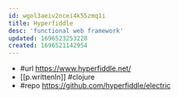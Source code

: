 ```yaml
---
id: wgol3aeiv2ncei4k55zmq1i
title: Hyperfiddle
desc: 'functional web framework'
updated: 1696523253228
created: 1696521142954
---
```


- #url https://www.hyperfiddle.net/
- [[p.writtenIn]] #clojure
- #repo https://github.com/hyperfiddle/electric